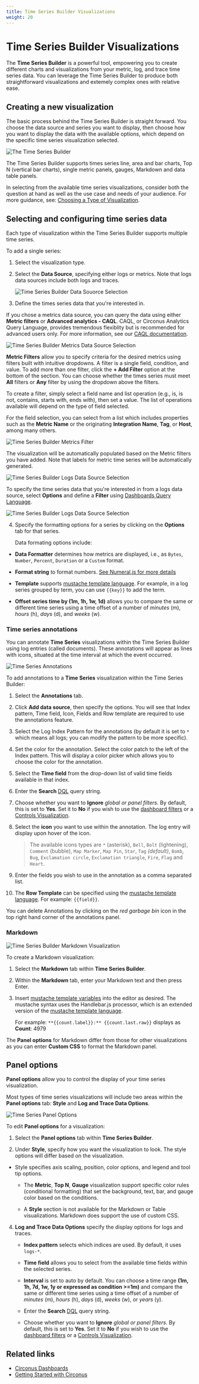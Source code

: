 ```yaml
---
title: Time Series Builder Visualizations
weight: 20
---
```


# Time Series Builder Visualizations

The **Time Series Builder** is a powerful tool, empowering you to create different charts and visualizations from your metric, log, and trace time series data. You can leverage the Time Series Builder to produce both straightforward visualizations and extemely complex ones with relative ease.

## Creating a new visualization

The basic process behind the Time Series Builder is straight forward. You choose the data source and series you want to display, then choose how you want to display the data with the available options, which depend on the specific time series visualization selected.

![The Time Series Builder](../img/visualizations-time_series_builder.png)

The Time Series Builder supports times series line, area and bar charts, Top N (vertical bar charts), single metric panels, gauges, Markdown and data table panels.

In selecting from the available time series visualizations, consider both the question at hand as well as the use case and needs of your audience. For more guidance, see: [Choosing a Type of Visualization](/circonus3/visualizations/introduction/#choosing-a-type-of-visualization).

## Selecting and configuring time series data

Each type of visualization within the Time Series Builder supports multiple time series.

To add a single series:

1. Select the visualization type.

2. Select the **Data Source**, specifying either logs or metrics. Note that logs data sources include both logs and traces.

   ![Time Series Builder Data Souorce Selection](../img/visualizations-time_series_builder_data_source.png)

3. Define the times series data that you're interested in.

If you chose a metrics data source, you can query the data using either **Metric filters** or **Advanced analytics - CAQL**. CAQL, or Circonus Analytics Query Language, provides tremendous flexiblity but is recommended for advanced users only. For more information, see our [CAQL documentation](/caql/).

![Time Series Builder Metrics Data Source Selection](../img/visualizations-time_series_builder_data_source_metrics.png)

**Metric Filters** allow you to specify criteria for the desired metrics using filters built with intuitive dropdowns. A filter is a single field, condition, and value. To add more than one filter, click the **+ Add Filter** option at the bottom of the section. You can choose whether the times series must meet **All** filters or **Any** filter by using the dropdown above the filters.

To create a filter, simply select a field name and list operation (e.g., is, is not, contains, starts with, ends with), then set a value. The list of operations available will depend on the type of field selected.

For the field selection, you can select from a list which includes properties such as the **Metric Name** or the originating **Integration Name**, **Tag**, or **Host**, among many others.

![Time Series Builder Metrics Filter](../img/visualizations-time_series_builder_data_source_metrics_filter.png)

The visualization will be automatically populated based on the Metric filters you have added. Note that labels for metric time series will be automatically generated.

![Time Series Builder Logs Data Source Selection](../img/visualizations-time_series_builder_data_logs.png)

To specify the time series data that you're interested in from a logs data source, select **Options** and define a **Filter** using [Dashboards Query Language](/circonus3/additional-resources/query-languages/dql/).

![Time Series Builder Logs Data Source Selection](../img/visualizations-time_series_builder_data_source_logs_data_options.png)

4. Specify the formatting options for a series by clicking on the **Options** tab for that series.

   Data formating options include:

- **Data Formatter** determines how metrics are displayed, i.e., as `Bytes`, `Number`, `Percent`, `Duration` or a `Custom` format.

- **Format string** to format numbers. [See Numeral.js for more details](http://numeraljs.com/#format)

- **Template** supports [mustache template language](http://mustache.github.io/mustache.5.html). For example, in a log series grouped by term, you can use `{{key}}` to add the term.

- **Offset series time by (1m, 1h, 1w, 1d)** allows you to compare the same or different time series using a time offset of a number of _minutes_ (m), _hours_ (h), _days_ (d), and _weeks_ (w).

### Time series annotations

You can annotate **Time Series** visualizations within the Time Series Builder using log entries (called documents). These annotations will appear as lines with icons, situated at the time interval at which the event occurred.

![Time Series Annotations](../img/visualizations-time_series_builder_annotations.png)

To add annotations to a **Time Series** visualization within the Time Series Builder:

1. Select the **Annotations** tab.

2. Click **Add data source**, then specify the options. You will see that Index pattern, Time field, Icon, Fields and Row template are required to use the annotations feature.

3. Select the Log Index Pattern for the annotations (by default it is set to `*` which means all logs; you can modify the pattern to be more specific).

4. Set the color for the annotation. Select the color patch to the left of the Index pattern. This will display a color picker which allows you to choose the color for the annotation.

5. Select the **Time field** from the drop-down list of valid time fields available in that index.

6. Enter the **Search** [DQL](/circonus3/additional-resources/query-languages/dql/) query string.

7. Choose whether you want to **Ignore** _global or panel filters_. By default, this is set to **Yes**. Set it to **No** if you wish to use the [dashboard filters](/circonus3/dashboards/introduction/#data-filters) or a [Controls Visualization](/circonus3/visualizations/introduction/#controls-visualizations).

8. Select the **icon** you want to use within the annotation. The log entry will display upon hover of the icon.

   > The available icons types are `*` (asterisk), `Bell`, `Bolt` (lightening), `Comment` (bubble), `Map Marker`, `Map Pin`, `Star`, `Tag` _(default)_, `Bomb`, `Bug`, `Exclamation circle`, `Exclamation triangle`, `Fire`, `Flag` and `Heart`.

9. Enter the fields you wish to use in the annotation as a comma separated list.

10. The **Row Template** can be specified using the [mustache template language](http://mustache.github.io/mustache.5.html). For example: `{{field}}`.

You can delete Annotations by clicking on the _red garbage bin_ icon in the top right hand corner of the annotations panel.

### Markdown

![Time Series Builder Markdown Visualization](../img/visualizations-time_series_builder_markdown.png)

To create a Markdown visualization:

1. Select the **Markdown** tab within **Time Series Builder**.

2. Within the **Markdown** tab, enter your Markdown text and then press Enter.

3. Insert [mustache template variables](<(http://mustache.github.io/mustache.5.html)>) into the editor as desired. The mustache syntax uses the Handlebar.js processor, which is an extended version of the [mustache template language](http://mustache.github.io/mustache.5.html).

   For example: `**{{count.label}}:** {{count.last.raw}}` displays as **Count**: 4979

The **Panel options** for Markdown differ from those for other visualizations as you can enter **Custom CSS** to format the Markdown panel.

## Panel options

**Panel options** allow you to control the display of your time series visualization.

Most types of time series visualizations will include two areas within the **Panel options** tab: **Style** and **Log and Trace Data Options**.

![Time Series Panel Options](../img/visualizations-time_series_builder_panel_options.png)

To edit **Panel options** for a visualization:

1. Select the **Panel options** tab within **Time Series Builder**.

2. Under **Style**, specify how you want the visualization to look. The style options will differ based on the visualization.

- Style specifies axis scaling, position, color options, and legend and tool tip options.

  - The **Metric**, **Top N**, **Gauge** visualization support specific color rules (conditional formatting) that set the background, text, bar, and gauge color based on the conditions.

  - A **Style** section is not available for the Markdown or Table visualizations. Markdown does support the use of custom CSS.

4. **Log and Trace Data Options** specify the display options for logs and traces.

   - **Index pattern** selects which indices are used. By default, it uses `logs-*`.

   - **Time field** allows you to select from the available time fields within the selected series.

   - **Interval** is set to auto by default. You can choose a time range **(1m, 1h, 7d, 1w, 1y or expressed as condition >=1m)** and compare the same or different time series using a time offset of a number of _minutes_ (m), _hours_ (h), _days_ (d), _weeks_ (w), or _years_ (y).

   - Enter the **Search** [DQL](/circonus3/additional-resources/query-languages/dql/) query string.

   - Choose whether you want to **Ignore** _global or panel filters_. By default, this is set to **Yes**. Set it to **No** if you wish to use the [dashboard filters](/circonus3/dashboards/introduction/#data-filters) or a [Controls Visualization](/circonus3/visualizations/introduction/#controls-visualizations).

## Related links

- [Circonus Dashboards](/circonus3/dashboards/introduction/)
- [Getting Started with Circonus](/circonus3/getting-started/)
